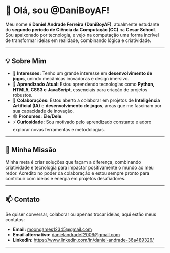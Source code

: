 # 👋 Olá, sou @DaniBoyAF!

Meu nome é **Daniel Andrade Ferreira (DaniBoyAF)**, atualmente estudante do **segundo período de Ciência da Computação (CC)** na **Cesar School**. Sou apaixonado por tecnologia, e vejo na computação uma forma incrível de transformar ideias em realidade, combinando lógica e criatividade.

---

## 💡 Sobre Mim

- 👀 **Interesses:** Tenho um grande interesse em **desenvolvimento de jogos**, unindo mecânicas inovadoras e design imersivo.  
- 🌱 **Aprendizado Atual:** Estou aprendendo tecnologias como **Python, HTML5, CSS3 e JavaScript**, essenciais para criação de projetos robustos.  
- 💞️ **Colaborações:** Estou aberto a colaborar em projetos de **Inteligência Artificial (IA)** e **desenvolvimento de jogos**, áreas que me fascinam por sua capacidade de inovação.  
- 😄 **Pronomes:** **Ele/Dele**.  
- ⚡ **Curiosidade:** Sou motivado pelo aprendizado constante e adoro explorar novas ferramentas e metodologias.  

---

## 🚀 Minha Missão

Minha meta é criar soluções que façam a diferença, combinando criatividade e tecnologia para impactar positivamente o mundo ao meu redor. Acredito no poder da colaboração e estou sempre pronto para contribuir com ideias e energia em projetos desafiadores.

---

## 📫 Contato

Se quiser conversar, colaborar ou apenas trocar ideias, aqui estão meus contatos:  
- **Email:** [moongames12345@gmail.com](mailto:moongames12345@gmail.com)  
- **Email alternativo:** [danielandradef2006@gmail.com](mailto:danielandradef2006@gmail.com)  
- **Linkedln:** https://www.linkedin.com/in/daniel-andrade-36a489326/
---

